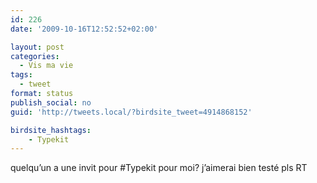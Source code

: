 ```yaml
---
id: 226
date: '2009-10-16T12:52:52+02:00'

layout: post
categories:
  - Vis ma vie
tags:
  - tweet
format: status
publish_social: no
guid: 'http://tweets.local/?birdsite_tweet=4914868152'

birdsite_hashtags:
    - Typekit
---
```


quelqu’un a une invit pour #Typekit pour moi? j’aimerai bien testé pls RT